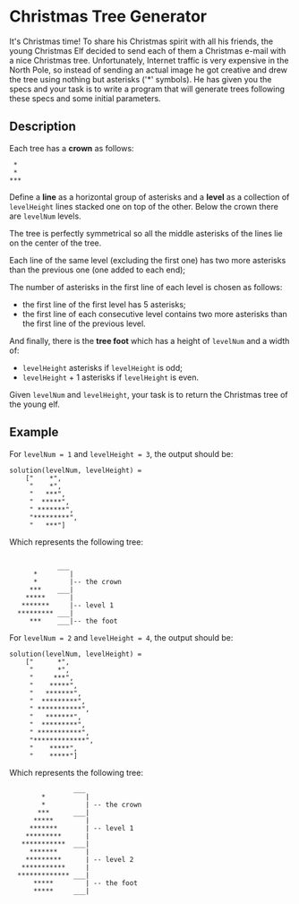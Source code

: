 # Christmas Tree Generator

It's Christmas time! To share his Christmas spirit with all his friends, the young Christmas Elf decided to send each of them a Christmas e-mail with a nice Christmas tree. Unfortunately, Internet traffic is very expensive in the North Pole, so instead of sending an actual image he got creative and drew the tree using nothing but asterisks ('*' symbols). He has given you the specs and your task is to write a program that will generate trees following these specs and some initial parameters.

## Description

Each tree has a **crown** as follows:

```
 *
 *
***
```

Define a **line** as a horizontal group of asterisks and a **level** as a collection of `levelHeight` lines stacked one on top of the other. 
Below the crown there are `levelNum` levels.

The tree is perfectly symmetrical so all the middle asterisks of the lines lie on the center of the tree. 

Each line of the same level (excluding the first one) has two more asterisks than the previous one (one added to each end);

The number of asterisks in the first line of each level is chosen as follows:
- the first line of the first level has 5 asterisks;
- the first line of each consecutive level contains two more asterisks than the first line of the previous level.

And finally, there is the **tree foot** which has a height of `levelNum` and a width of:

- `levelHeight` asterisks if `levelHeight` is odd;
- `levelHeight` + 1 asterisks if `levelHeight` is even.

Given `levelNum` and `levelHeight`, your task is to return the Christmas tree of the young elf.

## Example

For `levelNum = 1` and `levelHeight = 3`, the output should be:

```
solution(levelNum, levelHeight) =
    ["    *",
     "    *",
     "   ***",
     "  *****",
     " *******",
     "*********",
     "   ***"]
```
Which represents the following tree:

```

            ___
      *        |
      *        |-- the crown      
     ***    ___|       
    *****      |
   *******     |-- level 1
  ********* ___|
     ***    ___|-- the foot
```

For `levelNum = 2` and `levelHeight = 4`, the output should be:

```
solution(levelNum, levelHeight) = 
    ["      *", 
     "      *", 
     "     ***", 
     "    *****", 
     "   *******", 
     "  *********", 
     " ***********", 
     "   *******", 
     "  *********", 
     " ***********", 
     "*************", 
     "    *****", 
     "    *****"]
```
Which represents the following tree:

```
                ___ 
        *          |
        *          | -- the crown
       ***      ___|
      *****        |
     *******       | -- level 1
    *********      |
   ***********  ___|
     *******       |
    *********      | -- level 2
   ***********     |
  ************* ___|
      *****        | -- the foot
      *****     ___|
```